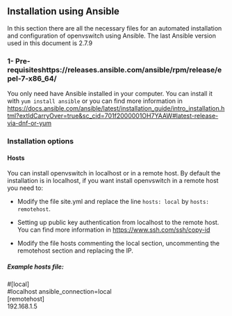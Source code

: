 ## Installation using Ansible
In this section there are all the necessary files for an automated installation and configuration of openvswitch using Ansible. The last Ansible version used in this document is 2.7.9

### 1- Pre-requisiteshttps://releases.ansible.com/ansible/rpm/release/epel-7-x86_64/
You only need have Ansible installed in your computer. You can install it with `yum install ansible` or you can find more information in https://docs.ansible.com/ansible/latest/installation_guide/intro_installation.html?extIdCarryOver=true&sc_cid=701f2000001OH7YAAW#latest-release-via-dnf-or-yum

### Installation options

#### Hosts

You can install openvswitch in localhost or in a remote host. By default the installation is in localhost, if you want install openvswitch in a remote host you need to:
- Modify the file site.yml and replace the line `hosts: local` by `hosts: remotehost`.

- Setting up public key authentication from localhost to the remote host. You can find more information in https://www.ssh.com/ssh/copy-id

- Modify the file hosts commenting the local section, uncommenting the remotehost section and replacing the IP.

##### Example hosts file:
#[local]
<br />
#localhost ansible_connection=local
<br />
[remotehost]
<br />
192.168.1.5




